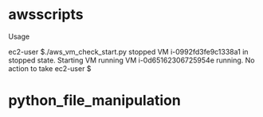 # awsscripts

Usage

ec2-user $./aws_vm_check_start.py
stopped
VM i-0992fd3fe9c1338a1 in stopped state. Starting VM
running
VM i-0d65162306725954e running. No action to take
ec2-user $

# python_file_manipulation
